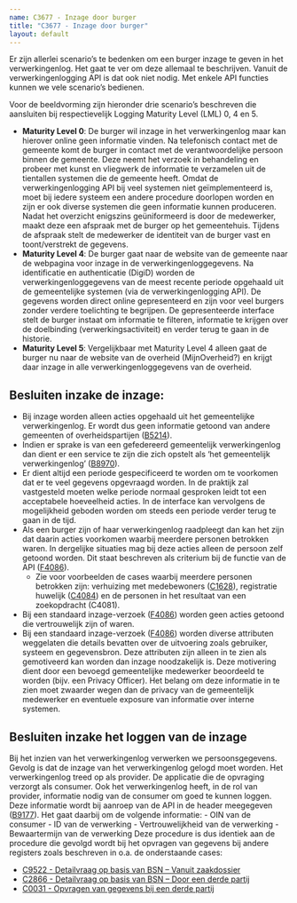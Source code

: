 ```yaml
---
name: C3677 - Inzage door burger
title: "C3677 - Inzage door burger"
layout: default
---
```

Er zijn allerlei scenario’s te bedenken om een burger inzage te geven in het verwerkingenlog. Het gaat te ver om deze allemaal te beschrijven. Vanuit de verwerkingenlogging API is dat ook niet nodig. Met enkele API functies kunnen we vele scenario’s bedienen.

Voor de beeldvorming zijn hieronder drie scenario’s beschreven die aansluiten bij respectievelijk Logging Maturity Level (LML) 0, 4 en 5.

-	**Maturity Level 0**: De burger wil inzage in het verwerkingenlog maar kan hierover online geen informatie vinden. Na telefonisch contact met de gemeente komt de burger in contact met de verantwoordelijke persoon binnen de gemeente. Deze neemt het verzoek in behandeling en probeer met kunst en vliegwerk de informatie te verzamelen uit de tientallen systemen die de gemeente heeft. Omdat de verwerkingenlogging API bij veel systemen niet geïmplementeerd is, moet bij iedere systeem een andere procedure doorlopen worden en zijn er ook diverse systemen die geen informatie kunnen produceren. Nadat het overzicht enigszins geüniformeerd is door de medewerker, maakt deze een afspraak met de burger op het gemeentehuis. Tijdens de afspraak stelt de medewerker de identiteit van de burger vast en toont/verstrekt de gegevens.
-	**Maturity Level 4**: De burger gaat naar de website van de gemeente naar de webpagina voor inzage in de verwerkingenloggegevens. Na identificatie en authenticatie (DigiD) worden de verwerkingenloggegevens van de meest recente periode opgehaald uit de gemeentelijke systemen (via de verwerkingenlogging API). De gegevens worden direct online gepresenteerd en zijn voor veel burgers zonder verdere toelichting te begrijpen. De gepresenteerde interface stelt de burger instaat om informatie te filteren, informatie te krijgen over de doelbinding (verwerkingsactiviteit) en verder terug te gaan in de historie.
- **Maturity Level 5**: Vergelijkbaar met Maturity Level 4 alleen gaat de burger nu naar de website van de overheid (MijnOverheid?) en krijgt daar inzage in alle verwerkingenloggegevens van de overheid.

## Besluiten inzake de inzage:
-	Bij inzage worden alleen acties opgehaald uit het gemeentelijke verwerkingenlog. Er wordt dus geen informatie getoond van andere gemeenten of overheidspartijen ([B5214](./5214.md)).
-	Indien er sprake is van een gefedereerd gemeentelijk verwerkingenlog dan dient er een service te zijn die zich opstelt als ‘het gemeentelijk verwerkingenlog’ ([B8970](./8970.md)).
-	Er dient altijd een periode gespecificeerd te worden om te voorkomen dat er te veel gegevens opgevraagd worden. In de praktijk zal vastgesteld moeten welke periode normaal gesproken leidt tot een acceptabele hoeveelheid acties. In de interface kan vervolgens de mogelijkheid geboden worden om steeds een periode verder terug te gaan in de tijd.
-	Als een burger zijn of haar verwerkingenlog raadpleegt dan kan het zijn dat daarin acties voorkomen waarbij meerdere personen betrokken waren. In dergelijke situaties mag bij deze acties alleen de persoon zelf getoond worden. Dit staat beschreven als criterium bij de functie van de API ([F4086](./4086.md)).
    - Zie voor voorbeelden de cases waarbij meerdere personen betrokken zijn: verhuizing met medebewoners ([C1628](./1628.md)), registratie huwelijk ([C4084](./4084.md)) en de personen in het resultaat van een zoekopdracht (C4081).
-	Bij een standaard inzage-verzoek ([F4086](./4086.md)) worden geen acties getoond die vertrouwelijk zijn of waren.
-	Bij een standaard inzage-verzoek ([F4086](./4086.md)) worden diverse attributen weggelaten die details bevatten over de uitvoering zoals gebruiker, systeem en gegevensbron. Deze attributen zijn alleen in te zien als gemotiveerd kan worden dan inzage noodzakelijk is. Deze motivering dient door een bevoegd gemeentelijke medewerker beoordeeld te worden (bijv. een Privacy Officer). Het belang om deze informatie in te zien moet zwaarder wegen dan de privacy van de gemeentelijk medewerker en eventuele exposure van informatie over interne systemen.

## Besluiten inzake het loggen van de inzage
Bij het inzien van het verwerkingenlog verwerken we persoonsgegevens. Gevolg is dat de inzage van het verwerkingenlog gelogd moet worden. 
Het verwerkingenlog treed op als provider. De applicatie die de opvraging verzorgt als consumer. Ook het verwerkingenlog heeft, in de rol van provider, informatie nodig van de consumer om goed te kunnen loggen. Deze informatie wordt bij aanroep van de API in de header meegegeven ([B9177](./9177.md)). Het gaat daarbij om de volgende informatie:
        - OIN van de consumer
        - ID van de verwerking
        - Vertrouwelijkheid van de verwerking
        - Bewaartermijn van de verwerking
Deze procedure is dus identiek aan de procedure die gevolgd wordt bij het opvragen van gegevens bij andere registers zoals beschreven in o.a. de onderstaande cases:
- [C9522 - Detailvraag op basis van BSN – Vanuit zaakdossier](./9522.md)
- [C2866 - Detailvraag op basis van BSN – Door een derde partij](./2866)
- [C0031 - Opvragen van gegevens bij een derde partij](./0031)
